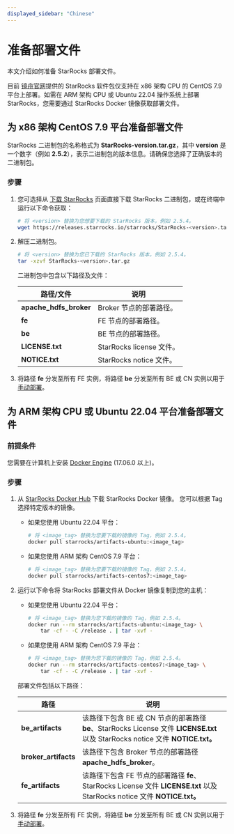 ```yaml
---
displayed_sidebar: "Chinese"
---
```


# 准备部署文件

本文介绍如何准备 StarRocks 部署文件。

目前 [镜舟官网](https://www.mirrorship.cn/zh-CN/download/community)提供的 StarRocks 软件包仅支持在 x86 架构 CPU 的 CentOS 7.9 平台上部署。如需在 ARM 架构 CPU 或 Ubuntu 22.04 操作系统上部署 StarRocks，您需要通过 StarRocks Docker 镜像获取部署文件。

## 为 x86 架构 CentOS 7.9 平台准备部署文件

StarRocks 二进制包的名称格式为 **StarRocks-version.tar.gz**，其中 **version** 是一个数字（例如 **2.5.2**），表示二进制包的版本信息。请确保您选择了正确版本的二进制包。

### 步骤

1. 您可选择从 [下载 StarRocks](https://www.starrocks.io/download/community) 页面直接下载 StarRocks 二进制包，或在终端中运行以下命令获取：

   ```Bash
   # 将 <version> 替换为您想要下载的 StarRocks 版本，例如 2.5.4。
   wget https://releases.starrocks.io/starrocks/StarRocks-<version>.tar.gz
   ```

2. 解压二进制包。

   ```Bash
   # 将 <version> 替换为您已下载的 StarRocks 版本，例如 2.5.4。
   tar -xzvf StarRocks-<version>.tar.gz
   ```

   二进制包中包含以下路径及文件：

   | **路径/文件**          | **说明**                 |
   | ---------------------- | ------------------------ |
   | **apache_hdfs_broker** | Broker 节点的部署路径。  |
   | **fe**                 | FE 节点的部署路径。      |
   | **be**                 | BE 节点的部署路径。      |
   | **LICENSE.txt**        | StarRocks license 文件。 |
   | **NOTICE.txt**         | StarRocks notice 文件。  |

3. 将路径 **fe** 分发至所有 FE 实例，将路径 **be** 分发至所有 BE 或 CN 实例以用于[手动部署](../deployment/deploy_manually.md)。

## 为 ARM 架构 CPU 或 Ubuntu 22.04 平台准备部署文件

### 前提条件

您需要在计算机上安装 [Docker Engine](https://docs.docker.com/engine/install/) (17.06.0 以上)。

### 步骤

1. 从 [StarRocks Docker Hub](https://hub.docker.com/r/starrocks/artifacts-ubuntu/tags) 下载 StarRocks Docker 镜像。 您可以根据 Tag 选择特定版本的镜像。

   - 如果您使用 Ubuntu 22.04 平台：

     ```Bash
     # 将 <image_tag> 替换为您要下载的镜像的 Tag，例如 2.5.4。
     docker pull starrocks/artifacts-ubuntu:<image_tag>
     ```

   - 如果您使用 ARM 架构 CentOS 7.9 平台：

     ```Bash
     # 将 <image_tag> 替换为您要下载的镜像的 Tag，例如 2.5.4。
     docker pull starrocks/artifacts-centos7:<image_tag>
     ```

2. 运行以下命令将 StarRocks 部署文件从 Docker 镜像复制到您的主机：

   - 如果您使用 Ubuntu 22.04 平台：

     ```Bash
     # 将 <image_tag> 替换为您下载的镜像的 Tag，例如 2.5.4。
     docker run --rm starrocks/artifacts-ubuntu:<image_tag> \
         tar -cf - -C /release . | tar -xvf -
     ```

   - 如果您使用 ARM 架构 CentOS 7.9 平台：

     ```Bash
     # 将 <image_tag> 替换为您下载的镜像的 Tag，例如 2.5.4。
     docker run --rm starrocks/artifacts-centos7:<image_tag> \
         tar -cf - -C /release . | tar -xvf -
     ```

   部署文件包括以下路径：

   | **路径**             | **说明**                                                     |
   | -------------------- | ------------------------------------------------------------ |
   | **be_artifacts**     | 该路径下包含 BE 或 CN 节点的部署路径 **be**、StarRocks License 文件 **LICENSE.txt** 以及 StarRocks notice 文件 **NOTICE.txt。** |
   | **broker_artifacts** | 该路径下包含 Broker 节点的部署路径 **apache_hdfs_broker**。  |
   | **fe_artifacts**     | 该路径下包含 FE 节点的部署路径 **fe**、StarRocks License 文件 **LICENSE.txt** 以及 StarRocks notice 文件 **NOTICE.txt。** |

3. 将路径 **fe** 分发至所有 FE 实例，将路径 **be** 分发至所有 BE 或 CN 实例以用于[手动部署](../deployment/deploy_manually.md)。

